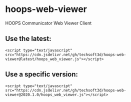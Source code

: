 # hoops-web-viewer
HOOPS Communicator Web Viewer Client
## Use the latest:
```<script type="text/javascript" src="https://cdn.jsdelivr.net/gh/techsoft3d/hoops-web-viewer@latest/hoops_web_viewer.js"></script>```
## Use a specific version:
```<script type="text/javascript" src="https://cdn.jsdelivr.net/gh/techsoft3d/hoops-web-viewer@2020.1.0/hoops_web_viewer.js"></script>```

